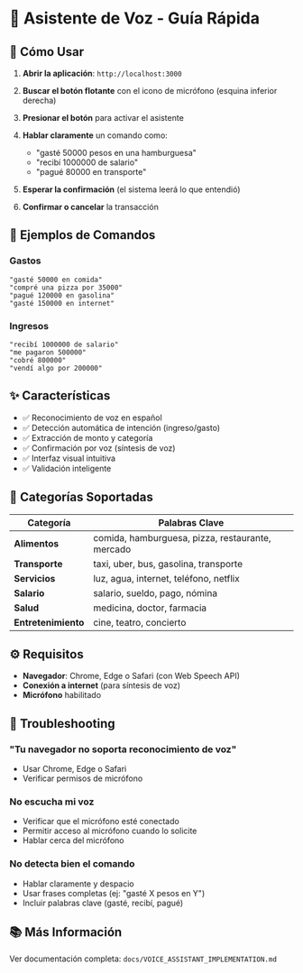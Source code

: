 # 🎤 Asistente de Voz - Guía Rápida

## 🚀 Cómo Usar

1. **Abrir la aplicación**: `http://localhost:3000`
2. **Buscar el botón flotante** con el icono de micrófono (esquina inferior derecha)
3. **Presionar el botón** para activar el asistente
4. **Hablar claramente** un comando como:
   - "gasté 50000 pesos en una hamburguesa"
   - "recibí 1000000 de salario"
   - "pagué 80000 en transporte"

5. **Esperar la confirmación** (el sistema leerá lo que entendió)
6. **Confirmar o cancelar** la transacción

## 📝 Ejemplos de Comandos

### Gastos
```
"gasté 50000 en comida"
"compré una pizza por 35000"
"pagué 120000 en gasolina"
"gasté 150000 en internet"
```

### Ingresos
```
"recibí 1000000 de salario"
"me pagaron 500000"
"cobré 800000"
"vendí algo por 200000"
```

## ✨ Características

- ✅ Reconocimiento de voz en español
- ✅ Detección automática de intención (ingreso/gasto)
- ✅ Extracción de monto y categoría
- ✅ Confirmación por voz (síntesis de voz)
- ✅ Interfaz visual intuitiva
- ✅ Validación inteligente

## 🎯 Categorías Soportadas

| Categoría | Palabras Clave |
|-----------|----------------|
| **Alimentos** | comida, hamburguesa, pizza, restaurante, mercado |
| **Transporte** | taxi, uber, bus, gasolina, transporte |
| **Servicios** | luz, agua, internet, teléfono, netflix |
| **Salario** | salario, sueldo, pago, nómina |
| **Salud** | medicina, doctor, farmacia |
| **Entretenimiento** | cine, teatro, concierto |

## ⚙️ Requisitos

- **Navegador**: Chrome, Edge o Safari (con Web Speech API)
- **Conexión a internet** (para síntesis de voz)
- **Micrófono** habilitado

## 🔧 Troubleshooting

### "Tu navegador no soporta reconocimiento de voz"
- Usar Chrome, Edge o Safari
- Verificar permisos de micrófono

### No escucha mi voz
- Verificar que el micrófono esté conectado
- Permitir acceso al micrófono cuando lo solicite
- Hablar cerca del micrófono

### No detecta bien el comando
- Hablar claramente y despacio
- Usar frases completas (ej: "gasté X pesos en Y")
- Incluir palabras clave (gasté, recibí, pagué)

## 📚 Más Información

Ver documentación completa: `docs/VOICE_ASSISTANT_IMPLEMENTATION.md`
